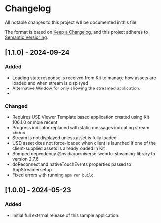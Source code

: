# Changelog

All notable changes to this project will be documented in this file.

The format is based on [Keep a Changelog](https://keepachangelog.com/en/1.1.0/),
and this project adheres to [Semantic Versioning](https://semver.org/spec/v2.0.0.html).

## [1.1.0] - 2024-09-24

### Added

- Loading state response is received from Kit to manage how assets are loaded and when stream is displayed
- Alternative Window for only showing the streamed application.
- 
### Changed

- Requires USD Viewer Template based application created using Kit 106.1.0 or more recent
- Progress indicator replaced with static messages indicating stream status
- Stream is not displayed unless asset is fully loaded
- USD asset does not force-loaded when client is launched if one of the client-supplied assets is already loaded in Kit
- Bumped dependency @nvidia/omniverse-webrtc-streaming-library to version 2.7.6.
- doReconnect and nativeTouchEvents properties passed to AppStreamer.setup
- Fixed errors with running `npm run build`.

## [1.0.0] - 2024-05-23

### Added

- Initial full external release of this sample application.